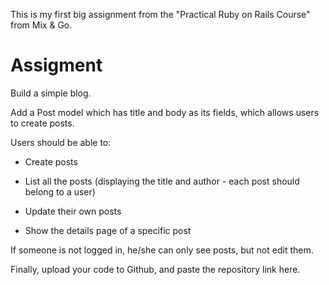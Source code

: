 This is my first big assignment from the "Practical Ruby on Rails Course" from Mix & Go.

# Assigment

Build a simple blog.

Add a Post model which has title and body as its fields, which allows users to create posts.

Users should be able to:

- Create posts

- List all the posts (displaying the title and author - each post should belong to a user)

- Update their own posts

- Show the details page of a specific post

If someone is not logged in, he/she can only see posts, but not edit them.

Finally, upload your code to Github, and paste the repository link here.
